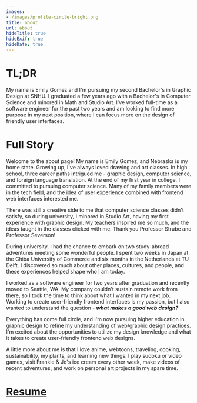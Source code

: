 ```yaml
---
images:
- /images/profile-circle-bright.png
title: about
url: about
hideTitle: true
hideExif: true
hideDate: true
---
```


<div align="left-aligned">
	<h1>TL;DR</h1>
	<p>
		My name is Emily Gomez and I'm pursuing my second Bachelor's in Graphic Design at SNHU. I graduated a few years ago with a Bachelor's in Computer Science and minored in Math and Studio Art. I've worked full-time as a software engineer for the past two years and am looking to find more purpose in my next position, where I can focus more on the design of friendly user interfaces.
	</p>
	<h1>Full Story</h1>
	<p>
        Welcome to the about page! My name is Emily Gomez, and Nebraska is my home state. Growing up, I've always loved drawing and art classes. In high school, three career paths intrigued me -  graphic design, computer science, and foreign language translation. At the end of my first year in college, I committed to pursuing computer science. Many of my family members were in the tech field, and the idea of user experience combined with frontend web interfaces interested me.
	</p>
	<p>
		There was still a creative side to me that computer science classes didn't satisfy, so during university, I minored in Studio Art, having my first experience with graphic design. My teachers inspired me so much, and the ideas taught in the classes clicked with me. Thank you Professor Strube and Professor Severson!
	</p>
	<p>
		During university, I had the chance to embark on two study-abroad adventures meeting some wonderful people. I spent two weeks in Japan at the Chiba University of Commerce and six months in the Netherlands at TU Delft. I discovered so much about other places, cultures, and people, and these experiences helped shape who I am today.
	</p>
	<p>
		I worked as a software engineer for two years after graduation and recently moved to Seattle, WA. My company couldn't sustain remote work from there, so I took the time to think about what I wanted in my next job. Working to create user-friendly frontend interfaces is my passion, but I also wanted to understand the question - <b><i>what makes a good web design?</i></b>
	<p>
		Everything has come full circle, and I'm now pursuing higher education in graphic design to refine my understanding of web/graphic design practices. I'm excited about the opportunities to utilize my design knowledge and what it takes to create user-friendly frontend web designs.
	</p>
	<p>
		A little more about me is that I love anime, webtoons, traveling, cooking, sustainability, my plants, and learning new things. I play sudoku or video games, visit Frankie & Jo's ice cream every other week, make videos of recent adventures, and work on personal art projects in my spare time.
	</p>
	<h1><a target="_blank" href="https://www.dropbox.com/s/fqfl9g660k19jqb/2023-1-2_Gomez_Resume.pdf?dl=0" style="color: var(--main);" onmouseover="this.style.color='var(--dark)'" onmouseout="this.style.color='var(--main)'">
		Resume
	</a></h1>
</div>